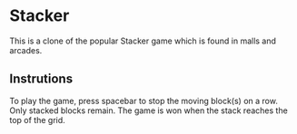# Stacker
This is a clone of the popular Stacker game which is found in malls and arcades.

## Instrutions
To play the game, press spacebar to stop the moving block(s) on a row. Only stacked blocks remain.
The game is won when the stack reaches the top of the grid.


